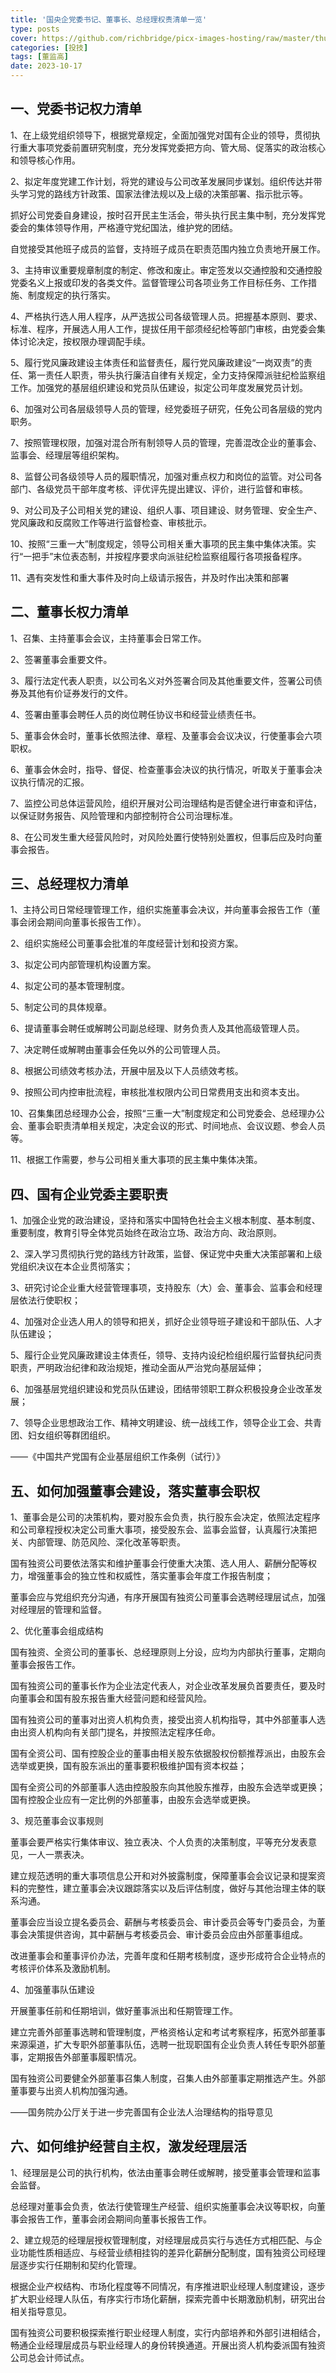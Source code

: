```yaml
---
title: '国央企党委书记、董事长、总经理权责清单一览'
type: posts
cover: https://github.com/richbridge/picx-images-hosting/raw/master/thumbnail/投技.jpg
categories: [投技]
tags: [董监高]
date: 2023-10-17
---
```

## 一、党委书记权力清单

1、在上级党组织领导下，根据党章规定，全面加强党对国有企业的领导，贯彻执行重大事项党委前置研究制度，充分发挥党委把方向、管大局、促落实的政治核心和领导核心作用。

2、拟定年度党建工作计划，将党的建设与公司改革发展同步谋划。组织传达并带头学习党的路线方针政策、国家法律法规以及上级的决策部署、指示批示等。

抓好公司党委自身建设，按时召开民主生活会，带头执行民主集中制，充分发挥党委会的集体领导作用，严格遵守党纪国法，维护党的团结。

自觉接受其他班子成员的监督，支持班子成员在职责范围内独立负责地开展工作。

3、主持审议重要规章制度的制定、修改和废止。审定签发以交通控股和交通控股党委名义上报或印发的各类文件。监督管理公司各项业务工作目标任务、工作措施、制度规定的执行落实。

4、严格执行选人用人程序，从严选拔公司各级管理人员。把握基本原则、要求、标准、程序，开展选人用人工作，提拔任用干部须经纪检等部门审核，由党委会集体讨论决定，按权限办理调配手续。

5、履行党风廉政建设主体责任和监督责任，履行党风廉政建设“一岗双责”的责任、第一责任人职责，带头执行廉洁自律有关规定，全力支持保障派驻纪检监察组工作。加强党的基层组织建设和党员队伍建设，拟定公司年度发展党员计划。

6、加强对公司各层级领导人员的管理，经党委班子研究，任免公司各层级的党内职务。

7、按照管理权限，加强对混合所有制领导人员的管理，完善混改企业的董事会、监事会、经理层等组织架构。

8、监督公司各级领导人员的履职情况，加强对重点权力和岗位的监管。对公司各部门、各级党员干部年度考核、评优评先提出建议、评价，进行监督和审核。

9、对公司及子公司相关党的建设、组织人事、项目建设、财务管理、安全生产、党风廉政和反腐败工作等进行监督检查、审核批示。

10、按照“三重一大”制度规定，领导公司相关重大事项的民主集中集体决策。实行“一把手”末位表态制，并按程序要求向派驻纪检监察组履行各项报备程序。

11、遇有突发性和重大事件及时向上级请示报告，并及时作出决策和部署

## 二、董事长权力清单

1、召集、主持董事会会议，主持董事会日常工作。

2、签署董事会重要文件。

3、履行法定代表人职责，以公司名义对外签署合同及其他重要文件，签署公司债券及其他有价证券发行的文件。

4、签署由董事会聘任人员的岗位聘任协议书和经营业绩责任书。

5、董事会休会时，董事长依照法律、章程、及董事会会议决议，行使董事会六项职权。

6、董事会休会时，指导、督促、检查董事会决议的执行情况，听取关于董事会决议执行情况的汇报。

7、监控公司总体运营风险，组织开展对公司治理结构是否健全进行审查和评估，以保证财务报告、风险管理和内部控制符合公司治理标准。

8、在公司发生重大经营风险时，对风险处置行使特别处置权，但事后应及时向董事会报告。

## 三、总经理权力清单

1、主持公司日常经理管理工作，组织实施董事会决议，并向董事会报告工作（董事会闭会期间向董事长报告工作）。

2、组织实施经公司董事会批准的年度经营计划和投资方案。

3、拟定公司内部管理机构设置方案。

4、拟定公司的基本管理制度。

5、制定公司的具体规章。

6、提请董事会聘任或解聘公司副总经理、财务负责人及其他高级管理人员。

7、决定聘任或解聘由董事会任免以外的公司管理人员。

8、根据公司绩效考核办法，开展中层及以下人员绩效考核。

9、按照公司内控审批流程，审核批准权限内公司日常费用支出和资本支出。

10、召集集团总经理办公会，按照“三重一大”制度规定和公司党委会、总经理办公会、董事会职责清单相关规定，决定会议的形式、时间地点、会议议题、参会人员等。

11、根据工作需要，参与公司相关重大事项的民主集中集体决策。

## 四、国有企业党委主要职责

1、加强企业党的政治建设，坚持和落实中国特色社会主义根本制度、基本制度、重要制度，教育引导全体党员始终在政治立场、政治方向、政治原则。

2、深入学习贯彻执行党的路线方针政策，监督、保证党中央重大决策部署和上级党组织决议在本企业贯彻落实；

3、研究讨论企业重大经营管理事项，支持股东（大）会、董事会、监事会和经理层依法行使职权；

4、加强对企业选人用人的领导和把关，抓好企业领导班子建设和干部队伍、人才队伍建设；

5、履行企业党风廉政建设主体责任，领导、支持内设纪检组织履行监督执纪问责职责，严明政治纪律和政治规矩，推动全面从严治党向基层延伸；

6、加强基层党组织建设和党员队伍建设，团结带领职工群众积极投身企业改革发展；

7、领导企业思想政治工作、精神文明建设、统一战线工作，领导企业工会、共青团、妇女组织等群团组织。

——《中国共产党国有企业基层组织工作条例（试行）》

## 五、如何加强董事会建设，落实董事会职权

1、董事会是公司的决策机构，要对股东会负责，执行股东会决定，依照法定程序和公司章程授权决定公司重大事项，接受股东会、监事会监督，认真履行决策把关、内部管理、防范风险、深化改革等职责。

国有独资公司要依法落实和维护董事会行使重大决策、选人用人、薪酬分配等权力，增强董事会的独立性和权威性，落实董事会年度工作报告制度；

董事会应与党组织充分沟通，有序开展国有独资公司董事会选聘经理层试点，加强对经理层的管理和监督。

2、优化董事会组成结构

国有独资、全资公司的董事长、总经理原则上分设，应均为内部执行董事，定期向董事会报告工作。

国有独资公司的董事长作为企业法定代表人，对企业改革发展负首要责任，要及时向董事会和国有股东报告重大经营问题和经营风险。

国有独资公司的董事对出资人机构负责，接受出资人机构指导，其中外部董事人选由出资人机构向有关部门提名，并按照法定程序任命。

国有全资公司、国有控股企业的董事由相关股东依据股权份额推荐派出，由股东会选举或更换，国有股东派出的董事要积极维护国有资本权益；

国有全资公司的外部董事人选由控股股东向其他股东推荐，由股东会选举或更换；国有控股企业应有一定比例的外部董事，由股东会选举或更换。

3、规范董事会议事规则

董事会要严格实行集体审议、独立表决、个人负责的决策制度，平等充分发表意见，一人一票表决。

建立规范透明的重大事项信息公开和对外披露制度，保障董事会会议记录和提案资料的完整性，建立董事会决议跟踪落实以及后评估制度，做好与其他治理主体的联系沟通。

董事会应当设立提名委员会、薪酬与考核委员会、审计委员会等专门委员会，为董事会决策提供咨询，其中薪酬与考核委员会、审计委员会应由外部董事组成。

改进董事会和董事评价办法，完善年度和任期考核制度，逐步形成符合企业特点的考核评价体系及激励机制。

4、加强董事队伍建设

开展董事任前和任期培训，做好董事派出和任期管理工作。

建立完善外部董事选聘和管理制度，严格资格认定和考试考察程序，拓宽外部董事来源渠道，扩大专职外部董事队伍，选聘一批现职国有企业负责人转任专职外部董事，定期报告外部董事履职情况。

国有独资公司要健全外部董事召集人制度，召集人由外部董事定期推选产生。外部董事要与出资人机构加强沟通。

——国务院办公厅关于进一步完善国有企业法人治理结构的指导意见

## 六、如何维护经营自主权，激发经理层活

1、经理层是公司的执行机构，依法由董事会聘任或解聘，接受董事会管理和监事会监督。

总经理对董事会负责，依法行使管理生产经营、组织实施董事会决议等职权，向董事会报告工作，董事会闭会期间向董事长报告工作。

2、建立规范的经理层授权管理制度，对经理层成员实行与选任方式相匹配、与企业功能性质相适应、与经营业绩相挂钩的差异化薪酬分配制度，国有独资公司经理层逐步实行任期制和契约化管理。

根据企业产权结构、市场化程度等不同情况，有序推进职业经理人制度建设，逐步扩大职业经理人队伍，有序实行市场化薪酬，探索完善中长期激励机制，研究出台相关指导意见。

国有独资公司要积极探索推行职业经理人制度，实行内部培养和外部引进相结合，畅通企业经理层成员与职业经理人的身份转换通道。开展出资人机构委派国有独资公司总会计师试点。